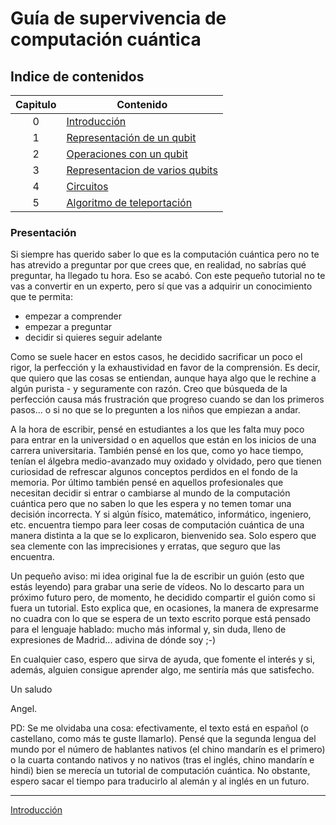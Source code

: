 # Guía de supervivencia de computación cuántica

## Indice de contenidos

| Capitulo  | Contenido                                        |
| :--------:|--------------------------------------------------|
| 0         | [Introducción](./es/l0.ipynb)                    |
| 1         | [Representación de un qubit](./es/l1.ipynb)      |
| 2         | [Operaciones con un qubit](./es/l2.ipynb)        |
| 3         | [Representacion de varios qubits](./es/l3.ipynb) |
| 4         | [Circuitos](./es/l4.ipynb)                       |  
| 5         | [Algoritmo de teleportación](./es/l5.ipynb)     |

### Presentación

Si siempre has querido saber lo que es la computación cuántica pero no te has atrevido a preguntar por que crees que, en realidad, no sabrías qué preguntar, ha llegado tu hora. Eso se acabó. Con este pequeño tutorial no te vas a convertir en un experto, pero sí que vas a adquirir un conocimiento que te permita:

- empezar a comprender
- empezar a preguntar
- decidir si quieres seguir adelante

Como se suele hacer en estos casos, he decidido sacrificar un poco el rigor, la perfección y la exhaustividad en favor de la comprensión. Es decir, que quiero que las cosas se entiendan, aunque haya algo que le rechine a algún purista - y seguramente con razón. Creo que búsqueda de la perfección causa más frustración que progreso cuando se dan los primeros pasos... o si no que se lo pregunten a los niños que empiezan a andar.

A la hora de escribir, pensé en estudiantes a los que les falta muy poco para entrar en la universidad o en aquellos que están en los inicios de una carrera universitaria. También pensé en los que, como yo hace tiempo, tenían el álgebra medio-avanzado muy oxidado y olvidado, pero que tienen curiosidad de refrescar algunos conceptos perdidos en el fondo de la memoria. Por último también pensé en aquellos profesionales que necesitan decidir si entrar o cambiarse al mundo de la computación cuántica pero que no saben lo que les espera y no temen tomar una decisión incorrecta. Y si algún físico, matemático, informático, ingeniero, etc. encuentra tiempo para leer cosas de computación cuántica de una manera distinta a la que se lo explicaron, bienvenido sea. Solo espero que sea clemente con las imprecisiones y erratas, que seguro que las encuentra.

Un pequeño aviso: mi idea original fue la de escribir un guión (esto que estás leyendo) para grabar una serie de vídeos. No lo descarto para un próximo futuro pero, de momento, he decidido compartir el guión como si fuera un tutorial. Esto explica que, en ocasiones, la manera de expresarme no cuadra con lo que se espera de un texto escrito porque está pensado para el lenguaje hablado: mucho más informal y, sin duda, lleno de expresiones de Madrid... adivina de dónde soy ;-)

En cualquier caso, espero que sirva de ayuda, que fomente el interés y si, además, alguien consigue aprender algo, me sentiría más que satisfecho.

Un saludo

Angel.

PD: Se me olvidaba una cosa: efectivamente, el texto está en español (o castellano, como más te guste llamarlo). Pensé que la segunda lengua del mundo por el número de hablantes nativos (el chino mandarín es el primero) o la cuarta contando nativos y no nativos (tras el inglés, chino mandarín e hindi) bien se merecía un tutorial de computación cuántica. No obstante, espero sacar el tiempo para traducirlo al alemán y al inglés en un futuro.

---

[Introducción](./es/l0.ipynb)
